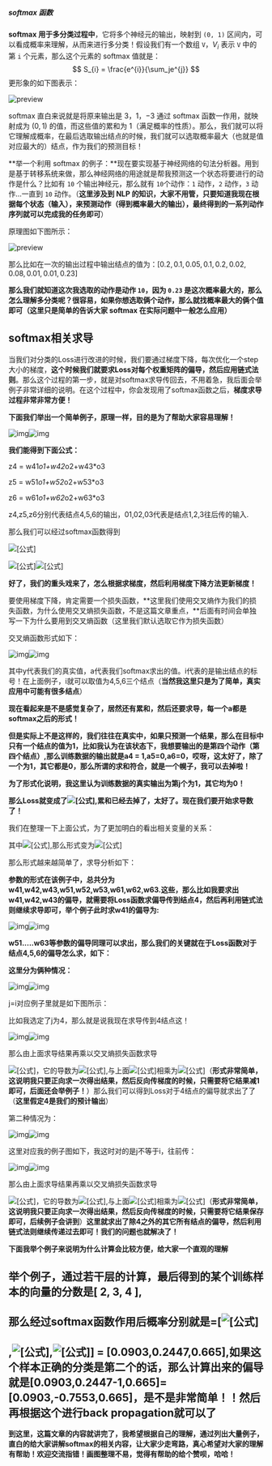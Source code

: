 ##### softmax 函数

**softmax 用于多分类过程中**，它将多个神经元的输出，映射到 `(0, 1)` 区间内，可以看成概率来理解，从而来进行多分类！假设我们有一个数组 `V`，$V_i$ 表示 `V` 中的第 `i` 个元素，那么这个元素的 softmax 值就是：
$$
S_{i} = \frac{e^{i}}{\sum_je^{j}}
$$
更形象的如下图表示：

![preview](https://pic4.zhimg.com/v2-11758fbc2fc5bbbc60106926625b3a4f_r.jpg)

softmax 直白来说就是将原来输出是 $3$，$1$，$-3$ 通过 softmax 函数一作用，就映射成为 $(0,1)$ 的值，而这些值的累和为 $1$（满足概率的性质）。那么，我们就可以将它理解成概率，在最后选取输出结点的时候，我们就可以选取概率最大（也就是值对应最大的）结点，作为我们的预测目标！

**举一个利用 softmax 的例子：**现在要实现基于神经网络的句法分析器。用到是基于转移系统来做，那么神经网络的用途就是帮我预测这一个状态将要进行的动作是什么？比如有 `10` 个输出神经元，那么就有 `10`个动作：`1` 动作，`2` 动作，`3` 动作...一直到 `10` 动作。（**这里涉及到 NLP 的知识，大家不用管，只要知道我现在根据每个状态（输入），来预测动作（得到概率最大的输出），最终得到的一系列动作序列就可以完成我的任务即可**）

原理图如下图所示：

![preview](https://pic4.zhimg.com/v2-dfff71d5b1060ba8d762c0ff0579c443_r.jpg)

那么比如在一次的输出过程中输出结点的值为：$[0.2, 0.1, 0.05, 0.1, 0.2, 0.02, 0.08, 0.01, 0.01, 0.23]$

**那么我们就知道这次我选取的动作是动作 `10`，因为 `0.23` 是这次概率最大的，那么怎么理解多分类呢？很容易，如果你想选取俩个动作，那么就找概率最大的俩个值即可（这里只是简单的告诉大家 softmax 在实际问题中一般怎么应用）**

## **softmax相关求导**

当我们对分类的Loss进行改进的时候，我们要通过梯度下降，每次优化一个step大小的梯度，**这个时候我们就要求Loss对每个权重矩阵的偏导，然后应用链式法则**。那么这个过程的第一步，就是对softmax求导传回去，不用着急，我后面会举例子非常详细的说明。在这个过程中，你会发现用了softmax函数之后，**梯度求导过程非常非常方便！**

**下面我们举出一个简单例子，原理一样，目的是为了帮助大家容易理解！**

![img](https://pic1.zhimg.com/50/v2-284da728c54de850e34573d6fe682965_hd.jpg)![img](https://pic1.zhimg.com/80/v2-284da728c54de850e34573d6fe682965_hd.jpg)

**我们能得到下面公式：**

z4 = w41*o1+w42*o2+w43*o3

z5 = w51*o1+w52*o2+w53*o3

z6 = w61*o1+w62*o2+w63*o3

z4,z5,z6分别代表结点4,5,6的输出，01,02,03代表是结点1,2,3往后传的输入.

那么我们可以经过softmax函数得到

![[公式]](https://www.zhihu.com/equation?tex=a_%7B4%7D%3D+%5Cfrac%7Be%5E%7Bz4%7D+%7D%7Bz%5E%7Bz4%7D%2Bz%5E%7Bz5%7D%2Bz%5E%7Bz6%7D%7D+)

![[公式]](https://www.zhihu.com/equation?tex=a_%7B5%7D+%3D%5Cfrac%7Be%5E%7Bz5%7D+%7D%7Bz%5E%7Bz4%7D%2Bz%5E%7Bz5%7D%2Bz%5E%7Bz6%7D%7D+)![[公式]](https://www.zhihu.com/equation?tex=a_%7B6%7D%3D+%5Cfrac%7Be%5E%7Bz6%7D+%7D%7Bz%5E%7Bz4%7D%2Bz%5E%7Bz5%7D%2Bz%5E%7Bz6%7D%7D+)

**好了，我们的重头戏来了，怎么根据求梯度，然后利用梯度下降方法更新梯度！**

要使用梯度下降，肯定需要一个损失函数，**这里我们使用交叉熵作为我们的损失函数，为什么使用交叉熵损失函数，不是这篇文章重点，**后面有时间会单独写一下为什么要用到交叉熵函数（这里我们默认选取它作为损失函数）

交叉熵函数形式如下：

![img](https://pic3.zhimg.com/50/v2-cd3d19d3680993cb9ae62d2fd110e43d_hd.jpg)![img](https://pic3.zhimg.com/80/v2-cd3d19d3680993cb9ae62d2fd110e43d_hd.jpg)

其中y代表我们的真实值，a代表我们softmax求出的值。i代表的是输出结点的标号！在上面例子，i就可以取值为4,5,6三个结点（**当然我这里只是为了简单，真实应用中可能有很多结点**）

**现在看起来是不是感觉复杂了，居然还有累和，然后还要求导，每一个a都是softmax之后的形式！**

**但是实际上不是这样的，我们往往在真实中，如果只预测一个结果，那么在目标中只有一个结点的值为1，比如我认为在该状态下，我想要输出的是第四个动作（第四个结点）,那么训练数据的输出就是a4 = 1,a5=0,a6=0，哎呀，这太好了，除了一个为1，其它都是0，那么所谓的求和符合，就是一个幌子，我可以去掉啦！**

**为了形式化说明，我这里认为训练数据的真实输出为第j个为1，其它均为0！**

**那么Loss就变成了![[公式]](https://www.zhihu.com/equation?tex=Loss+%3D+-y_%7Bj%7Dlna_%7Bj%7D+),累和已经去掉了，太好了。现在我们要开始求导数了！**

我们在整理一下上面公式，为了更加明白的看出相关变量的关系：

其中![[公式]](https://www.zhihu.com/equation?tex=y_%7Bj%7D+%3D1),那么形式变为![[公式]](https://www.zhihu.com/equation?tex=Loss+%3D+-lna_%7Bj%7D+)

那么形式越来越简单了，求导分析如下：

**参数的形式在该例子中，总共分为w41,w42,w43,w51,w52,w53,w61,w62,w63.这些，那么比如我要求出w41,w42,w43的偏导，就需要将Loss函数求偏导传到结点4，然后再利用链式法则继续求导即可，举个例子此时求w41的偏导为:**

![img](https://pic4.zhimg.com/50/v2-b345590cc09867302a22071e69b1f81e_hd.jpg)![img](https://pic4.zhimg.com/80/v2-b345590cc09867302a22071e69b1f81e_hd.jpg)

**w51.....w63等参数的偏导同理可以求出，那么我们的关键就在于Loss函数对于结点4,5,6的偏导怎么求，如下：**

**这里分为俩种情况：**

![img](https://pic3.zhimg.com/50/v2-da652b68fb126c709e69eda674fb42be_hd.jpg)![img](https://pic3.zhimg.com/80/v2-da652b68fb126c709e69eda674fb42be_hd.jpg)

j=i对应例子里就是如下图所示：

比如我选定了j为4，那么就是说我现在求导传到4结点这！

![img](https://pic3.zhimg.com/50/v2-40a344cb96d81d30aec0d91a95a04409_hd.jpg)![img](https://pic3.zhimg.com/80/v2-40a344cb96d81d30aec0d91a95a04409_hd.jpg)

那么由上面求导结果再乘以交叉熵损失函数求导

![[公式]](https://www.zhihu.com/equation?tex=Loss+%3D+-lna_%7Bj%7D+)，它的导数为![[公式]](https://www.zhihu.com/equation?tex=-%5Cfrac%7B1%7D%7Ba_%7Bj%7D+%7D+),与上面![[公式]](https://www.zhihu.com/equation?tex=a_%7Bj%7D%281-a_%7Bj%7D+%29+)相乘为![[公式]](https://www.zhihu.com/equation?tex=a_%7Bj%7D-1+)（**形式非常简单，这说明我只要正向求一次得出结果，然后反向传梯度的时候，只需要将它结果减1即可，后面还会举例子！**）那么我们可以得到Loss对于4结点的偏导就求出了了（**这里假定4是我们的预计输出**）

第二种情况为：

![img](https://pic1.zhimg.com/50/v2-fa3ff8ff1c781e259a15b36b85c65fcc_hd.jpg)![img](https://pic1.zhimg.com/80/v2-fa3ff8ff1c781e259a15b36b85c65fcc_hd.jpg)

这里对应我的例子图如下，我这时对的是j不等于i，往前传：

![img](https://pic4.zhimg.com/50/v2-a4edb7767bfed190991e86cbdaa472cc_hd.jpg)![img](https://pic4.zhimg.com/80/v2-a4edb7767bfed190991e86cbdaa472cc_hd.jpg)

那么由上面求导结果再乘以交叉熵损失函数求导

![[公式]](https://www.zhihu.com/equation?tex=Loss+%3D+-lna_%7Bj%7D+)，它的导数为![[公式]](https://www.zhihu.com/equation?tex=-%5Cfrac%7B1%7D%7Ba_%7Bj%7D+%7D+),与上面![[公式]](https://www.zhihu.com/equation?tex=-a_%7Bj%7Da_%7Bi%7D)相乘为![[公式]](https://www.zhihu.com/equation?tex=a_%7Bi%7D)（**形式非常简单，这说明我只要正向求一次得出结果，然后反向传梯度的时候，只需要将它结果保存即可，后续例子会讲到**）**这里就求出了除4之外的其它所有结点的偏导，然后利用链式法则继续传递过去即可！我们的问题也就解决了！**

**下面我举个例子来说明为什么计算会比较方便，给大家一个直观的理解**

## **举个例子，通过若干层的计算，最后得到的某个训练样本的向量的分数是[ 2, 3, 4 ],** 

## **那么经过softmax函数作用后概率分别就是=[![[公式]](https://www.zhihu.com/equation?tex=%5Cfrac%7Be%5E%7B2%7D+%7D%7Be%5E%7B2%7D%2Be%5E%7B3%7D%2Be%5E%7B4%7D%7D+)**

## **,![[公式]](https://www.zhihu.com/equation?tex=%5Cfrac%7Be%5E%7B3%7D+%7D%7Be%5E%7B2%7D%2Be%5E%7B3%7D%2Be%5E%7B4%7D%7D+),![[公式]](https://www.zhihu.com/equation?tex=%5Cfrac%7Be%5E%7B4%7D+%7D%7Be%5E%7B2%7D%2Be%5E%7B3%7D%2Be%5E%7B4%7D%7D+)] = [0.0903,0.2447,0.665],如果这个样本正确的分类是第二个的话，那么计算出来的偏导就是[0.0903,0.2447-1,0.665]=[0.0903,-0.7553,0.665]，是不是非常简单！！然后再根据这个进行back propagation就可以了** 

**到这里，这篇文章的内容就讲完了，我希望根据自己的理解，通过列出大量例子，直白的给大家讲解softmax的相关内容，让大家少走弯路，真心希望对大家的理解有帮助！欢迎交流指错！画图整理不易，觉得有帮助的给个赞呗，哈哈！**